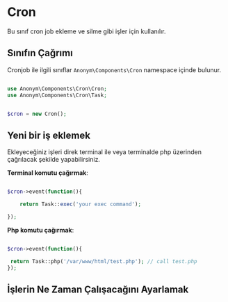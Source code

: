# Cron


Bu sınıf cron job ekleme ve silme gibi işler için kullanılır.


Sınıfın Çağrımı
--------------

Cronjob ile ilgili sınıflar `Anonym\Components\Cron` namespace içinde bulunur.

```php

use Anonym\Components\Cron\Cron;
use Anonym\Components\Cron\Task;


$cron = new Cron();

```

Yeni bir iş eklemek
-------------------


Ekleyeceğiniz işleri direk terminal ile veya terminalde php üzerinden çağrılacak şekilde yapabilirsiniz.


**Terminal komutu çağırmak**:

```php

$cron->event(function(){

    return Task::exec('your exec command');

});

```

**Php komutu çağırmak**:

```php

$cron->event(function(){

 return Task::php('/var/www/html/test.php'); // call test.php
});

```

İşlerin Ne Zaman Çalışacağını Ayarlamak
----------------


